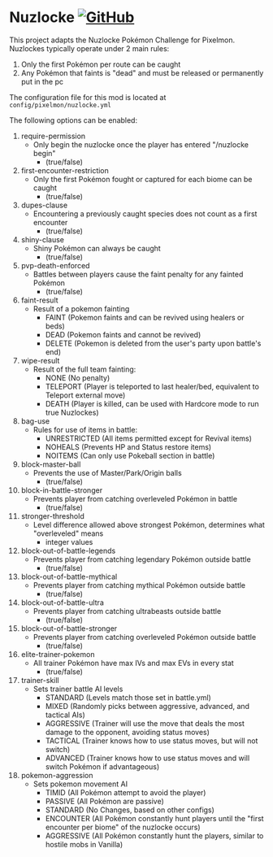 # Nuzlocke  [![GitHub](https://img.shields.io/github/license/Pixelmon-Development/API)](https://www.gnu.org/licenses/lgpl-3.0.html)

This project adapts the Nuzlocke Pokémon Challenge for Pixelmon.  Nuzlockes typically operate under 2 main rules: 
1) Only the first Pokémon per route can be caught
2) Any Pokémon that faints is "dead" and must be released or permanently put in the pc

The configuration file for this mod is located at `config/pixelmon/nuzlocke.yml`

The following options can be enabled:

1) require-permission
   - Only begin the nuzlocke once the player has entered "/nuzlocke begin"
     - (true/false)
2) first-encounter-restriction
   - Only the first Pokémon fought or captured for each biome can be caught 
     - (true/false)
3) dupes-clause
   - Encountering a previously caught species does not count as a first encounter
     - (true/false)
4) shiny-clause
   - Shiny Pokémon can always be caught 
     - (true/false)
5) pvp-death-enforced
   - Battles between players cause the faint penalty for any fainted Pokémon 
     - (true/false)
6) faint-result 
   - Result of a pokemon fainting
     - FAINT (Pokemon faints and can be revived using healers or beds)
     - DEAD (Pokemon faints and cannot be revived)
     - DELETE (Pokemon is deleted from the user's party upon battle's end)
7) wipe-result
   - Result of the full team fainting:
     - NONE (No penalty)
     - TELEPORT (Player is teleported to last healer/bed, equivalent to Teleport external move)
     - DEATH (Player is killed, can be used with Hardcore mode to run true Nuzlockes)
8) bag-use
   - Rules for use of items in battle:
     - UNRESTRICTED (All items permitted except for Revival items)
     - NOHEALS (Prevents HP and Status restore items)
     - NOITEMS (Can only use Pokeball section in battle)
9) block-master-ball
   - Prevents the use of Master/Park/Origin balls 
     - (true/false)
10) block-in-battle-stronger
    - Prevents player from catching overleveled Pokémon in battle
      - (true/false)
11) stronger-threshold
    - Level difference allowed above strongest Pokémon, determines what "overleveled" means
      - integer values
12) block-out-of-battle-legends
    - Prevents player from catching legendary Pokémon outside battle
      - (true/false)
13) block-out-of-battle-mythical
    - Prevents player from catching mythical Pokémon outside battle
        - (true/false)
14) block-out-of-battle-ultra
    - Prevents player from catching ultrabeasts outside battle
        - (true/false)
15) block-out-of-battle-stronger
    - Prevents player from catching overleveled Pokémon outside battle
        - (true/false)
16) elite-trainer-pokemon
    - All trainer Pokémon have max IVs and max EVs in every stat
        - (true/false)
17) trainer-skill
    - Sets trainer battle AI levels
      - STANDARD    (Levels match those set in battle.yml)
      - MIXED       (Randomly picks between aggressive, advanced, and tactical AIs)
      - AGGRESSIVE  (Trainer will use the move that deals the most damage to the opponent, avoiding status moves)
      - TACTICAL    (Trainer knows how to use status moves, but will not switch)
      - ADVANCED    (Trainer knows how to use status moves and will switch Pokémon if advantageous)
18) pokemon-aggression
    - Sets pokemon movement AI
      - TIMID       (All Pokémon attempt to avoid the player)
      - PASSIVE     (All Pokémon are passive)
      - STANDARD    (No Changes, based on other configs)
      - ENCOUNTER   (All Pokémon constantly hunt players until the "first encounter per biome" of the nuzlocke occurs)
      - AGGRESSIVE  (All Pokémon constantly hunt the players, similar to hostile mobs in Vanilla)
